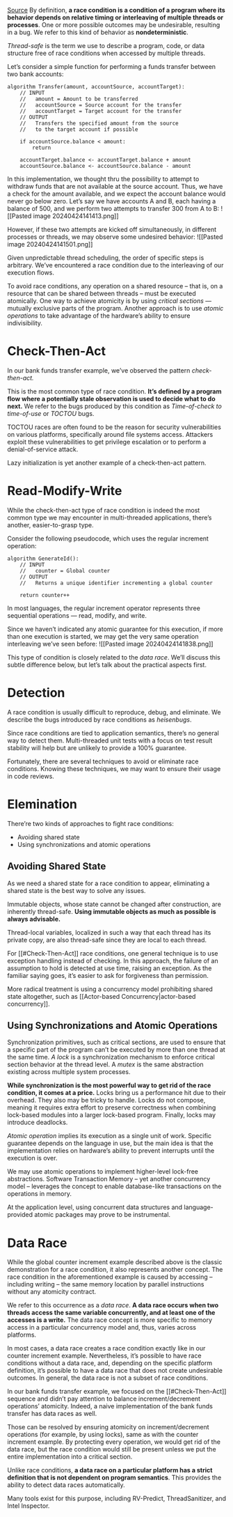 [Source](https://www.baeldung.com/cs/race-conditions)
By definition, **a race condition is a condition of a program where its behavior depends on relative timing or interleaving of multiple threads or processes**. One or more possible outcomes may be undesirable, resulting in a bug. We refer to this kind of behavior as **nondeterministic**.

_Thread-safe_ is the term we use to describe a program, code, or data structure free of race conditions when accessed by multiple threads.

Let’s consider a simple function for performing a funds transfer between two bank accounts:
```
algorithm Transfer(amount, accountSource, accountTarget):
    // INPUT
    //   amount = Amount to be transferred
    //   accountSource = Source account for the transfer
    //   accountTarget = Target account for the transfer
    // OUTPUT
    //   Transfers the specified amount from the source 
    //   to the target account if possible

    if accountSource.balance < amount:
        return

    accountTarget.balance <- accountTarget.balance + amount
    accountSource.balance <- accountSource.balance - amount
```

In this implementation, we thought thru the possibility to attempt to withdraw funds that are not available at the source account. Thus, we have a check for the amount available, and we expect the account balance would never go below zero. Let’s say we have accounts A and B, each having a balance of 500, and we perform two attempts to transfer 300 from A to B:
![[Pasted image 20240424141413.png]]

However, if these two attempts are kicked off simultaneously, in different processes or threads, we may observe some undesired behavior:
![[Pasted image 20240424141501.png]]

Given unpredictable thread scheduling, the order of specific steps is arbitrary. We’ve encountered a race condition due to the interleaving of our execution flows.

To avoid race conditions, any operation on a shared resource – that is, on a resource that can be shared between threads – must be executed atomically. One way to achieve atomicity is by using _critical sections_ — mutually exclusive parts of the program. Another approach is to use _atomic operations_ to take advantage of the hardware’s ability to ensure indivisibility.

# Check-Then-Act
In our bank funds transfer example, we’ve observed the pattern _check-then-act._

This is the most common type of race condition. **It’s defined by a program flow where a potentially stale observation is used to decide what to do next.** We refer to the bugs produced by this condition as _Time-of-check to time-of-use_ or _TOCTOU_ bugs.

TOCTOU races are often found to be the reason for security vulnerabilities on various platforms, specifically around file systems access. Attackers exploit these vulnerabilities to get privilege escalation or to perform a denial-of-service attack.

Lazy initialization is yet another example of a check-then-act pattern.

# Read-Modify-Write
While the check-then-act type of race condition is indeed the most common type we may encounter in multi-threaded applications, there’s another, easier-to-grasp type.

Consider the following pseudocode, which uses the regular increment operation:
```
algorithm GenerateId():
    // INPUT
    //   counter = Global counter
    // OUTPUT
    //   Returns a unique identifier incrementing a global counter

    return counter++
```

In most languages, the regular increment operator represents three sequential operations — read, modify, and write.

Since we haven’t indicated any atomic guarantee for this execution, if more than one execution is started, we may get the very same operation interleaving we’ve seen before:
![[Pasted image 20240424141838.png]]

This type of condition is closely related to the _data race_. We’ll discuss this subtle difference below, but let’s talk about the practical aspects first.

# Detection
A race condition is usually difficult to reproduce, debug, and eliminate. We describe the bugs introduced by race conditions as _heisenbugs_.

Since race conditions are tied to application semantics, there’s no general way to detect them. Multi-threaded unit tests with a focus on test result stability will help but are unlikely to provide a 100% guarantee.

Fortunately, there are several techniques to avoid or eliminate race conditions. Knowing these techniques, we may want to ensure their usage in code reviews.

# Elemination
There’re two kinds of approaches to fight race conditions:

- Avoiding shared state
- Using synchronizations and atomic operations

## Avoiding Shared State
As we need a shared state for a race condition to appear, eliminating a shared state is the best way to solve any issues.

Immutable objects, whose state cannot be changed after construction, are inherently thread-safe. **Using immutable objects as much as possible is always advisable.**

Thread-local variables, localized in such a way that each thread has its private copy, are also thread-safe since they are local to each thread.

For [[#Check-Then-Act]] race conditions, one general technique is to use exception handling instead of checking. In this approach, the failure of an assumption to hold is detected at use time, raising an exception. As the familiar saying goes, it’s easier to ask for forgiveness than permission.

More radical treatment is using a concurrency model prohibiting shared state altogether, such as [[Actor-based Concurrency|actor-based concurrency]].

## Using Synchronizations and Atomic Operations
Synchronization primitives, such as critical sections, are used to ensure that a specific part of the program can’t be executed by more than one thread at the same time. _A lock_ is a synchronization mechanism to enforce critical section behavior at the thread level. A _mutex_ is the same abstraction existing across multiple system processes.

**While synchronization is the most powerful way to get rid of the race condition, it comes at a price.** Locks bring us a performance hit due to their overhead. They also may be tricky to handle. Locks do not compose, meaning it requires extra effort to preserve correctness when combining lock-based modules into a larger lock-based program. Finally, locks may introduce deadlocks.

_Atomic operation_ implies its execution as a single unit of work. Specific guarantee depends on the language in use, but the main idea is that the implementation relies on hardware’s ability to prevent interrupts until the execution is over.

We may use atomic operations to implement higher-level lock-free abstractions. Software Transaction Memory – yet another concurrency model – leverages the concept to enable database-like transactions on the operations in memory.

At the application level, using concurrent data structures and language-provided atomic packages may prove to be instrumental.

# Data Race
While the global counter increment example described above is the classic demonstration for a race condition, it also represents another concept. The race condition in the aforementioned example is caused by accessing – including writing – the same memory location by parallel instructions without any atomicity contract.

We refer to this occurrence as a _data race_. **A data race occurs when two threads access the same variable concurrently, and at least one of the accesses is a write.** The data race concept is more specific to memory access in a particular concurrency model and, thus, varies across platforms.

In most cases, a data race creates a race condition exactly like in our counter increment example. Nevertheless, it’s possible to have race conditions without a data race, and, depending on the specific platform definition, it’s possible to have a data race that does not create undesirable outcomes. In general, the data race is not a subset of race conditions.

In our bank funds transfer example, we focused on the [[#Check-Then-Act]] sequence and didn’t pay attention to balance increment/decrement operations’ atomicity. Indeed, a naive implementation of the bank funds transfer has data races as well.

Those can be resolved by ensuring atomicity on increment/decrement operations (for example, by using locks), same as with the counter increment example. By protecting every operation, we would get rid of the data race, but the race condition would still be present unless we put the entire implementation into a critical section.

Unlike race conditions, **a data race on a particular platform has a strict definition that is not dependent on program semantics**. This provides the ability to detect data races automatically.

Many tools exist for this purpose, including RV-Predict, ThreadSanitizer, and Intel Inspector.
